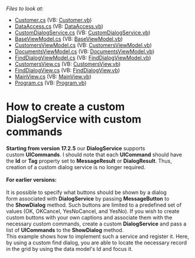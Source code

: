 <!-- default file list -->
*Files to look at*:

* [Customer.cs](./CS/DXApplication5/MVVM/Data/Customer.cs) (VB: [Customer.vb](./VB/DXApplication5/MVVM/Data/Customer.vb))
* [DataAccess.cs](./CS/DXApplication5/MVVM/Data/DataAccess.cs) (VB: [DataAccess.vb](./VB/DXApplication5/MVVM/Data/DataAccess.vb))
* [CustomDialogService.cs](./CS/DXApplication5/MVVM/Service/CustomDialogService.cs) (VB: [CustomDialogService.vb](./VB/DXApplication5/MVVM/Service/CustomDialogService.vb))
* [BaseViewModel.cs](./CS/DXApplication5/MVVM/ViewModels/BaseViewModel.cs) (VB: [BaseViewModel.vb](./VB/DXApplication5/MVVM/ViewModels/BaseViewModel.vb))
* [CustomersViewModel.cs](./CS/DXApplication5/MVVM/ViewModels/CustomersViewModel.cs) (VB: [CustomersViewModel.vb](./VB/DXApplication5/MVVM/ViewModels/CustomersViewModel.vb))
* [DocumentsViewModel.cs](./CS/DXApplication5/MVVM/ViewModels/DocumentsViewModel.cs) (VB: [DocumentsViewModel.vb](./VB/DXApplication5/MVVM/ViewModels/DocumentsViewModel.vb))
* [FindDialogViewModel.cs](./CS/DXApplication5/MVVM/ViewModels/FindDialogViewModel.cs) (VB: [FindDialogViewModel.vb](./VB/DXApplication5/MVVM/ViewModels/FindDialogViewModel.vb))
* [CustomersView.cs](./CS/DXApplication5/MVVM/Views/CustomersView.cs) (VB: [CustomersView.vb](./VB/DXApplication5/MVVM/Views/CustomersView.vb))
* [FindDialogView.cs](./CS/DXApplication5/MVVM/Views/FindDialogView.cs) (VB: [FindDialogView.vb](./VB/DXApplication5/MVVM/Views/FindDialogView.vb))
* [MainView.cs](./CS/DXApplication5/MVVM/Views/MainView.cs) (VB: [MainView.vb](./VB/DXApplication5/MVVM/Views/MainView.vb))
* [Program.cs](./CS/DXApplication5/Program.cs) (VB: [Program.vb](./VB/DXApplication5/Program.vb))
<!-- default file list end -->
# How to create a custom DialogService with custom commands


<p><strong>Starting from version</strong> <strong>17.2.5</strong> our <strong>DialogService</strong> supports custom <strong>UICommands</strong>. I should note that each <strong>UICommand</strong> should have the <strong>Id</strong> or <strong>Tag</strong> property set to <strong>MessageResult</strong> or <strong>DialogResult</strong>. Thus, creation of a custom dialog service is no longer required. <br><br><strong>For earlier versions:</strong><br><br>It is possible to specify what buttons should be shown by a dialog form associated with <strong>DialogService</strong> by passing <strong>MessageButton</strong> to the <strong>ShowDialog</strong> method. Such buttons are limited to a predefined set of values (OK, OKCancel, YesNoCancel, and YesNo). If you wish to create custom buttons with your own captions and associate them with the necessary custom commands, create a custom <strong>DialogService</strong> and pass a list of <strong>UICommands</strong> to the <strong>ShowDialog</strong> method. <br>This example shows how to implement such a service and register it. Here, by using a custom find dialog, you are able to locate the necessary record in the grid by using the data model's Id and focus it. </p>

<br/>


